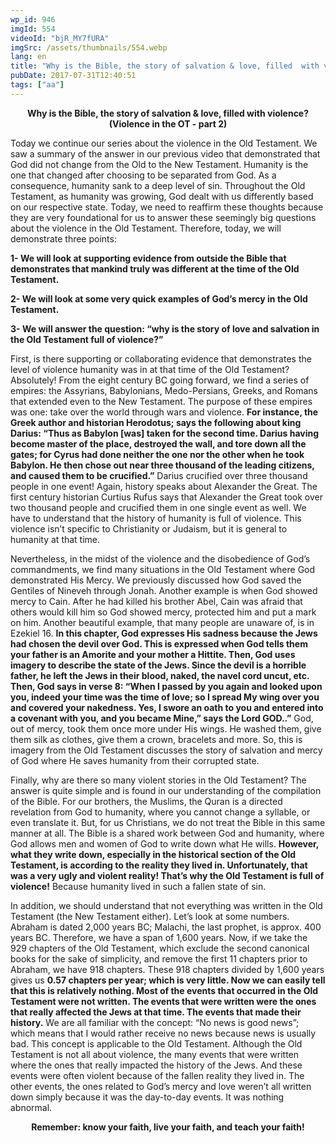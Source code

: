 ```yaml
---
wp_id: 946
imgId: 554
videoId: "bjR_MY7fURA"
imgSrc: /assets/thumbnails/554.webp
lang: en
title: "Why is the Bible, the story of salvation & love, filled  with violence? (Violence in the OT - part 2)"
pubDate: 2017-07-31T12:40:51
tags: ["aa"]
---
```


<p style="text-align: center;"><strong>Why is the Bible, the story of salvation &amp; love, filled with violence? (Violence in the OT - part 2)</strong></p>
<p>Today we continue our series about the violence in the Old Testament. We saw a summary of the answer in our previous video that demonstrated that God did not change from the Old to the New Testament. Humanity is the one that changed after choosing to be separated from God. As a consequence, humanity sank to a deep level of sin. Throughout the Old Testament, as humanity was growing, God dealt with us differently based on our respective state. Today, we need to reaffirm these thoughts because they are very foundational for us to answer these seemingly big questions about the violence in the Old Testament. Therefore, today, we will demonstrate three points:</p>
<p><strong>1- We will look at supporting evidence from outside the Bible that demonstrates that mankind truly was different at the time of the Old Testament.</strong></p>
<p><strong>2- We will look at some very quick examples of God’s mercy in the Old Testament.</strong></p>
<p><strong>3- We will answer the question: “why is the story of love and salvation in the Old Testament full of violence?”</strong></p>
<p>First, is there supporting or collaborating evidence that demonstrates the level of violence humanity was in at that time of the Old Testament? Absolutely! From the eight century BC going forward, we find a series of empires: the Assyrians, Babylonians, Medo-Persians, Greeks, and Romans that extended even to the New Testament. The purpose of these empires was one: take over the world through wars and violence. <strong>For instance, the Greek author and historian Herodotus; says the following about king Darius: “Thus as Babylon [was] taken for the second time. Darius having become master of the place, destroyed the wall, and tore down all the gates; for Cyrus had done neither the one nor the other when he took Babylon. He then chose out near three thousand of the leading citizens, and caused them to be crucified.”</strong> Darius crucified over three thousand people in one event! Again, history speaks about Alexander the Great. The first century historian Curtius Rufus says that Alexander the Great took over two thousand people and crucified them in one single event as well. We have to understand that the history of humanity is full of violence. This violence isn’t specific to Christianity or Judaism, but it is general to humanity at that time.</p>
<p>Nevertheless, in the midst of the violence and the disobedience of God’s commandments, we find many situations in the Old Testament where God demonstrated His Mercy. We previously discussed how God saved the Gentiles of Nineveh through Jonah. Another example is when God showed mercy to Cain. After he had killed his brother Abel, Cain was afraid that others would kill him so God showed mercy, protected him and put a mark on him. Another beautiful example, that many people are unaware of, is in Ezekiel 16. <strong>In this chapter, God expresses His sadness because the Jews had chosen the devil over God. This is expressed when God tells them your father is an Amorite and your mother a Hittite. Then, God uses imagery to describe the state of the Jews. Since the devil is a horrible father, he left the Jews in their blood, naked, the navel cord uncut, etc. Then, God says in verse 8: “When I passed by you again and looked upon you, indeed your time was the time of love; so I spread My wing over you and covered your nakedness. Yes, I swore an oath to you and entered into a covenant with you, and you became Mine,&#8221; says the Lord GOD..”</strong> God, out of mercy, took them once more under His wings. He washed them, give them silk as clothes, give them a crown, bracelets and more. So, this is imagery from the Old Testament discusses the story of salvation and mercy of God where He saves humanity from their corrupted state.</p>
<p>Finally, why are there so many violent stories in the Old Testament? The answer is quite simple and is found in our understanding of the compilation of the Bible. For our brothers, the Muslims, the Quran is a directed revelation from God to humanity, where you cannot change a syllable, or even translate it. But, for us Christians, we do not treat the Bible in this same manner at all. The Bible is a shared work between God and humanity, where God allows men and women of God to write down what He wills. <strong>However, what they write down, especially in the historical section of the Old Testament, is according to the reality they lived in. Unfortunately, that was a very ugly and violent reality! That’s why the Old Testament is full of violence!</strong> Because humanity lived in such a fallen state of sin.</p>
<p>In addition, we should understand that not everything was written in the Old Testament (the New Testament either). Let’s look at some numbers. Abraham is dated 2,000 years BC; Malachi, the last prophet, is approx. 400 years BC. Therefore, we have a span of 1,600 years. Now, if we take the 929 chapters of the Old Testament, which exclude the second canonical books for the sake of simplicity, and remove the first 11 chapters prior to Abraham, we have 918 chapters. These 918 chapters divided by 1,600 years gives us <strong>0.57 chapters per year; which is very little. Now we can easily tell that this is relatively nothing. Most of the events that occurred in the Old Testament were not written. The events that were written were the ones that really affected the Jews at that time. The events that made their history.</strong> We are all familiar with the concept: “No news is good news”; which means that I would rather receive no news because news is usually bad. This concept is applicable to the Old Testament. Although the Old Testament is not all about violence, the many events that were written where the ones that really impacted the history of the Jews. And these events were often violent because of the fallen reality they lived in. The other events, the ones related to God’s mercy and love weren’t all written down simply because it was the day-to-day events. It was nothing abnormal.</p>
<p style="text-align: center;"><strong>Remember: know your faith, live your faith, and teach your faith!</strong></p>
